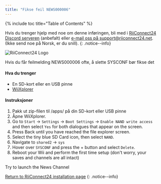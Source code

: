 ```yaml
---
title: "Fikse feil NEWS000006"
---
```


{% include toc title="Table of Contents" %}

Hvis du trenger hjelp med noe om denne inføringen, bli med i [RiiConnect24 Discord serveren](https://discord.gg/b4Y7jfD) (anbefalt) eller [e-mail oss på support@riiconnect24.net](mailto:support@riiconnect24.net). (Ikke send noe på Norsk, er du snill).
{: .notice--info}

![RiiConnect24 Logo](/images/WiiRC24Logo.jpg)

Hvis du får feilmelding NEWS000006 ofte, å slette SYSCONF bør fikse det

#### Hva du trenger
* En SD-kort eller en USB pinne
* [WiiXplorer](https://sourceforge.net/projects/wiixplorer/files/latest/download)

#### Instruksjoner

1. Pakk ut zip-filen til /apps/ på din SD-kort eller USB pinne
1. Åpne WiiXplorer.
1. Go to `Start` -> `Settings` -> `Boot Settings` -> `Enable NAND write access` and then select `Yes` for both dialogues that appear on the screen.
1. Press Back until you have reached the file explorer screen.
1. Select the tiny blue SD Card icon, then select `NAND`.
1. Navigate to `shared2` -> `sys`
1. Hover over `SYSCONF` and press the + button and select `Delete`.
1. Reboot your Wii and perform the first time setup (don't worry, your saves and channels are all intact)

Try to launch the News Channel

[Return to RiiConnect24 installation page](riiconnect24)
{: .notice--info}
